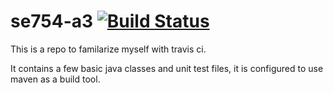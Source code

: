 # se754-a3 [![Build Status](https://travis-ci.com/SamNeale/se754-a3.svg?token=As1sTKkEkLeFuoMuWmcx&branch=master)](https://travis-ci.com/SamNeale/se754-a3)

This is a repo to familarize myself with travis ci. 

It contains a few basic java classes and unit test files, it is configured to use maven as a build tool.


